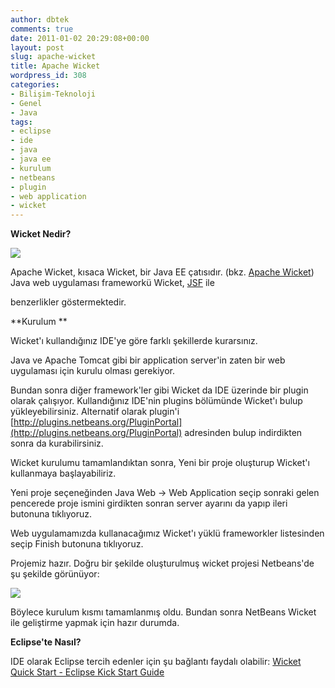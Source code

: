 ```yaml
---
author: dbtek
comments: true
date: 2011-01-02 20:29:08+00:00
layout: post
slug: apache-wicket
title: Apache Wicket
wordpress_id: 308
categories:
- Bilişim-Teknoloji
- Genel
- Java
tags:
- eclipse
- ide
- java
- java ee
- kurulum
- netbeans
- plugin
- web application
- wicket
---
```


**Wicket Nedir?**

![](http://blog.ismaildemirbilek.com/wp-content/uploads/2011/01/wickets.png)

Apache Wicket, kısaca Wicket, bir Java EE çatısıdır. (bkz. [Apache Wicket](http://en.wikipedia.org/wiki/Apache_Wicket)) Java web uygulaması frameworkü Wicket, [JSF](http://en.wikipedia.org/wiki/JavaServer_Faces) ile

benzerlikler göstermektedir.

**Kurulum
**

Wicket'ı kullandığınız IDE'ye göre farklı şekillerde kurarsınız.

Java ve Apache Tomcat gibi bir application server'in zaten bir web uygulaması için kurulu olması gerekiyor.

Bundan sonra diğer framework'ler gibi Wicket da IDE üzerinde bir plugin olarak çalışıyor. Kullandığınız IDE'nin plugins bölümünde Wicket'ı bulup yükleyebilirsiniz. Alternatif olarak plugin'i [http://plugins.netbeans.org/PluginPortal](http://plugins.netbeans.org/PluginPortal) adresinden bulup indirdikten sonra da kurabilirsiniz.

Wicket kurulumu tamamlandıktan sonra, Yeni bir proje oluşturup Wicket'ı kullanmaya başlayabiliriz.

Yeni proje seçeneğinden Java Web -> Web Application seçip sonraki gelen pencerede proje ismini girdikten sonran server ayarını da yapıp ileri butonuna tıklıyoruz.

Web uygulamamızda kullanacağımız Wicket'ı yüklü frameworkler listesinden seçip Finish butonuna tıklıyoruz.

Projemiz hazır. Doğru bir şekilde oluşturulmuş wicket projesi Netbeans'de şu şekilde görünüyor:

[![](http://blog.ismaildemirbilek.com/wp-content/uploads/2010/11/Ekran-Görüntüsü.png)](http://blog.ismaildemirbilek.com/wp-content/uploads/2010/11/Ekran-Görüntüsü.png)

Böylece kurulum kısmı tamamlanmış oldu. Bundan sonra NetBeans Wicket ile geliştirme yapmak için hazır durumda.

**Eclipse'te Nasıl?**

IDE olarak Eclipse tercih edenler için şu bağlantı faydalı olabilir: [Wicket Quick Start - Eclipse Kick Start Guide](http://)
